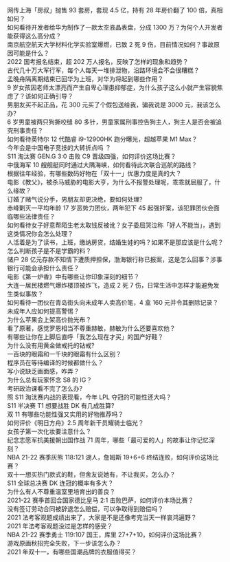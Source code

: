 网传上海「房叔」抛售 93 套房，套现 4.5 亿，持有 28 年房价翻了 100 倍，真相如何？  
如何看待开发者给华为制作了一款太空液晶表盘，分成 1300 万？为何个人开发者能获得这么高分成？  
南京航空航天大学材料化学实验室爆燃，已致 2 死 9 伤，目前情况如何？事故原因可能是什么？  
2022 国考报名结束，超 202 万人报名，反映了怎样的现象和趋势？  
古代几十万大军行军，每个人每天一堆排泄物，沿路环境会不会很糟糕？  
孟晚舟隔离期结束已回华为上班，对华为将起到哪些作用？  
9 岁女孩因老师太漂亮而产生自卑心理患抑郁症，为什么孩子这么小就产生容貌焦虑了？该如何正确引导？  
男朋友买不起正品，花 300 元买了个假包送给我，骗我说是 3000 元，我该怎么办?  
6 岁男童被两只狗撕咬缝 80 多针，男童家属刑事控告狗主人，狗主人是否会被追究刑事责任？  
如何看待英特尔 12 代酷睿 i9-12900HK 跑分曝光，超越苹果 M1 Max？  
今年会是中国电子竞技的大转折点吗 ？  
S11 淘汰赛 GEN.G 3:0 击败 C9 晋级四强，如何评价这场比赛？  
中俄海军 10 艘舰艇同时通过大隅海峡，如何看待此次联合巡航的路线？  
根据往年经验，有哪些数码好物在「双十一」优惠力度是真的大？  
电影《教父》，被杀马威胁的电影大亨，为什么不报警处理呢，乖乖就屈服了，什么缘故？  
订婚了赌气说分手，男朋友却更决绝，要如何处理?  
赤峰剿灭一平均年龄 17 岁恶势力团伙，两年犯下 45 起强奸案，该犯罪团伙会面临哪些法律责任？  
如何看待女子好意帮陌生老太取钱反被讹？女子委屈哭泣称「好人不能当」，遇到这类情况你会怎么处理？  
人活着是为了读书，上班，缴纳房贷，结婚生娃的吗？如果不是那应该是什么呢？  
怎么判断孩子是不是学霸的料？  
储户 28 亿元存款不知情下遭质押担保，渤海银行称已报案，这是怎么回事？涉事银行可能会承担什么责任？  
电影《第一炉香》中有哪些让你印象深刻的细节？  
大连一居民楼燃气爆炸楼顶被炸飞，造成 2 死 7 伤，日常生活中怎样才能避免发生类似事故？  
如何看待一团伙在青岛街头向未成年人卖高价笔，4 盒 160 元并令其删除记录？未成年人应如何提高警惕？  
为什么苹果会上架高价抛光布？  
看了原著，感觉罗恩相当不尊重赫敏，赫敏为什么还要喜欢他？  
有哪些让你在上脚后直呼「我怎么现在才买」的国产好鞋？  
为什么没有用黄金做戒托的钻戒?  
一百块的眼霜和一千块的眼霜有什么区别？  
程序员在等待编译的时候都做什么？  
写小说缺乏画面感，咋弄？  
为什么总有玩家怀念 S8 的 IG？  
考研政治课看不完了怎么办?  
照 S11 淘汰赛内战的表现看，今年 LPL 夺冠的可能性还大吗？  
S11 半决赛 T1 想要战胜 DK 有几成胜算?  
双 11 有哪些功能性强又实用的好物推荐吗？  
如何评价《明日方舟》2.5 周年新干员耀骑士临光？  
女孩子第一次化妆要注意什么？  
纪念志愿军抗美援朝出国作战 71 周年，哪些「最可爱的人」的故事让你记忆深刻？  
NBA 21-22 赛季灰熊 118:121 湖人，詹姆斯 19+6+6 终结连败，如何评价这场比赛？  
双十一想买热门款式的鞋，但舍友说她有，不让我买，怎么办？  
S11 全球总决赛 DK 连冠的概率有多大？  
为什么有人不尊重温室里培育出的善良？  
2021-22 赛季首回合国家德比皇马 2:1 击败巴萨，如何评价本场比赛？  
没有签订劳动合同被辞退怎么赔偿，可以争取得到赔偿吗？  
2021 法考客观题成绩出来了，大家是不是还像考完当天一样哀鸿遍野？  
2021 年法考客观题没过是怎样的感受？  
NBA 21-22 赛季勇士 119:107 国王，库里 27+7+10，如何评价这场比赛？  
游戏原画秋招完全失败，下一步该怎么办？  
2021 年双十一，有哪些国潮品牌的衣服值得买？  
